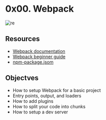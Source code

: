 # 0x00. Webpack
![re](https://github.com/JO-YE/alx-react/assets/111038087/23a1ebac-7526-4bac-8343-7f306a5e5445)

## Resources

- [Webpack documentation](https://webpack.js.org/concepts/)
- [Webpack beginner guide](https://www.sitepoint.com/webpack-beginner-guide/)
- [npm-package.jsom](https://docs.npmjs.com/cli/v9/configuring-npm/package-json/)

## Objectves

- How to setup Webpack for a basic project
- Entry points, output, and loaders
- How to add plugins
- How to split your code into chunks
- How to setup a dev server

